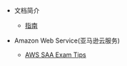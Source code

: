 - 文档简介
    - [指南](README.md)

- Amazon Web Service(亚马逊云服务)
  - [AWS SAA Exam Tips](/aws/aws-exam-tips.md)